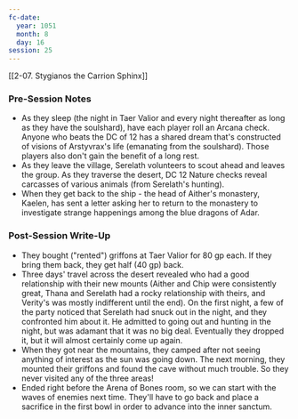 ```yaml
---
fc-date:
  year: 1051
  month: 8
  day: 16
session: 25
---
```

 [[2-07. Stygianos the Carrion Sphinx]]

### Pre-Session Notes

* As they sleep (the night in Taer Valior and every night thereafter as long as they have the soulshard), have each player roll an Arcana check. Anyone who beats the DC of 12 has a shared dream that's constructed of visions of Arstyvrax's life (emanating from the soulshard). Those players also don't gain the benefit of a long rest.
* As they leave the village, Serelath volunteers to scout ahead and leaves the group. As they traverse the desert, DC 12 Nature checks reveal carcasses of various animals (from Serelath's hunting).
* When they get back to the ship - the head of Aither's monastery, Kaelen, has sent a letter asking her to return to the monastery to investigate strange happenings among the blue dragons of Adar.

### Post-Session Write-Up

- They bought ("rented") griffons at Taer Valior for 80 gp each. If they bring them back, they get half (40 gp) back.
- Three days' travel across the desert revealed who had a good relationship with their new mounts (Aither and Chip were consistently great, Thana and Serelath had a rocky relationship with theirs, and Verity's was mostly indifferent until the end). On the first night, a few of the party noticed that Serelath had snuck out in the night, and they confronted him about it. He admitted to going out and hunting in the night, but was adamant that it was no big deal. Eventually they dropped it, but it will almost certainly come up again.
- When they got near the mountains, they camped after not seeing anything of interest as the sun was going down. The next morning, they mounted their griffons and found the cave without much trouble. So they never visited any of the three areas!
- Ended right before the Arena of Bones room, so we can start with the waves of enemies next time. They'll have to go back and place a sacrifice in the first bowl in order to advance into the inner sanctum.
